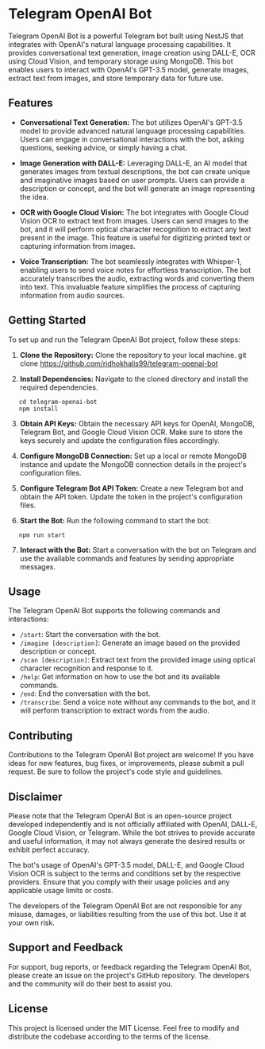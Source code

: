 # Telegram OpenAI Bot

Telegram OpenAI Bot is a powerful Telegram bot built using NestJS that integrates with OpenAI's natural language processing capabilities. It provides conversational text generation, image creation using DALL-E, OCR using Cloud Vision, and temporary storage using MongoDB. This bot enables users to interact with OpenAI's GPT-3.5 model, generate images, extract text from images, and store temporary data for future use.

## Features

- **Conversational Text Generation:** The bot utilizes OpenAI's GPT-3.5 model to provide advanced natural language processing capabilities. Users can engage in conversational interactions with the bot, asking questions, seeking advice, or simply having a chat.

- **Image Generation with DALL-E:** Leveraging DALL-E, an AI model that generates images from textual descriptions, the bot can create unique and imaginative images based on user prompts. Users can provide a description or concept, and the bot will generate an image representing the idea.

- **OCR with Google Cloud Vision:** The bot integrates with Google Cloud Vision OCR to extract text from images. Users can send images to the bot, and it will perform optical character recognition to extract any text present in the image. This feature is useful for digitizing printed text or capturing information from images.

- **Voice Transcription:** The bot seamlessly integrates with Whisper-1, enabling users to send voice notes for effortless transcription. The bot accurately transcribes the audio, extracting words and converting them into text. This invaluable feature simplifies the process of capturing information from audio sources.

## Getting Started

To set up and run the Telegram OpenAI Bot project, follow these steps:

1. **Clone the Repository:** Clone the repository to your local machine.
   git clone https://github.com/ridhokhalis99/telegram-openai-bot

2. **Install Dependencies:** Navigate to the cloned directory and install the required dependencies.

```
   cd telegram-openai-bot
   npm install
```

3. **Obtain API Keys:** Obtain the necessary API keys for OpenAI, MongoDB, Telegram Bot, and Google Cloud Vision OCR. Make sure to store the keys securely and update the configuration files accordingly.

4. **Configure MongoDB Connection:** Set up a local or remote MongoDB instance and update the MongoDB connection details in the project's configuration files.

5. **Configure Telegram Bot API Token:** Create a new Telegram bot and obtain the API token. Update the token in the project's configuration files.

6. **Start the Bot:** Run the following command to start the bot:

```
   npm run start
```

7. **Interact with the Bot:** Start a conversation with the bot on Telegram and use the available commands and features by sending appropriate messages.

## Usage

The Telegram OpenAI Bot supports the following commands and interactions:

- `/start`: Start the conversation with the bot.
- `/imagine [description]`: Generate an image based on the provided description or concept.
- `/scan [description]`: Extract text from the provided image using optical character recognition and response to it.
- `/help`: Get information on how to use the bot and its available commands.
- `/end`: End the conversation with the bot.
- `/transcribe`: Send a voice note without any commands to the bot, and it will perform transcription to extract words from the audio.

## Contributing

Contributions to the Telegram OpenAI Bot project are welcome! If you have ideas for new features, bug fixes, or improvements, please submit a pull request. Be sure to follow the project's code style and guidelines.

## Disclaimer

Please note that the Telegram OpenAI Bot is an open-source project developed independently and is not officially affiliated with OpenAI, DALL-E, Google Cloud Vision, or Telegram. While the bot strives to provide accurate and useful information, it may not always generate the desired results or exhibit perfect accuracy.

The bot's usage of OpenAI's GPT-3.5 model, DALL-E, and Google Cloud Vision OCR is subject to the terms and conditions set by the respective providers. Ensure that you comply with their usage policies and any applicable usage limits or costs.

The developers of the Telegram OpenAI Bot are not responsible for any misuse, damages, or liabilities resulting from the use of this bot. Use it at your own risk.

## Support and Feedback

For support, bug reports, or feedback regarding the Telegram OpenAI Bot, please create an issue on the project's GitHub repository. The developers and the community will do their best to assist you.

## License

This project is licensed under the MIT License. Feel free to modify and distribute the codebase according to the terms of the license.
